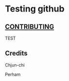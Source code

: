 # Testing github

## [CONTRIBUTING](https://github.com/deisuke1234/Testing/blob/master/CONTRIBUTING.md)

TEST
## Credits
Chjun-chi

Perham
